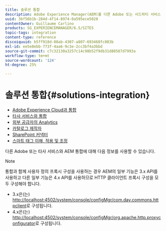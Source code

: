 ```yaml
---
title: 솔루션 통합
description: Adobe Experience Manager(AEM)를 다른 Adobe 또는 서드파티 서비스와 통합하는 방법에 대해 자세히 알아보십시오.
uuid: 3bf56b1b-284d-4f14-8974-0a595ece5028
contentOwner: Guillaume Carlino
products: SG_EXPERIENCEMANAGER/6.5/SITES
topic-tags: integration
content-type: reference
discoiquuid: b5ff918d-08ab-4307-a807-693468fc083b
exl-id: ee5e8ebb-773f-4aa6-9c3e-2cc3bf4a3bbd
source-git-commit: c7c32130a3257c14c98b52f9db31d80587d7993a
workflow-type: tm+mt
source-wordcount: '124'
ht-degree: 25%

---
```


# 솔루션 통합{#solutions-integration}

* [Adobe Experience Cloud과 통합](/help/sites-administering/marketing-cloud.md)
* [타사 서비스와 통합](/help/sites-administering/third-party-services.md)
* [외부 공급자의 Analytics](/help/sites-administering/external-providers.md)
* [카탈로그 제작자](/help/sites-administering/catalog-producer.md)
* [SharePoint 커넥터](/help/sites-administering/sharepoint-connector.md)
* [스마트 태그 이해, 적용 및 조정](/help/assets/enhanced-smart-tags.md)

다른 Adobe 또는 타사 서비스와 AEM 통합에 대해 다음 정보를 사용할 수 있습니다.

>[!NOTE]
>
>통합과 함께 사용자 정의 프록시 구성을 사용하는 경우 AEM의 일부 기능은 3.x API를 사용하고 다른 일부 기능은 4.x API를 사용하므로 HTTP 클라이언트 프록시 구성을 모두 구성해야 합니다.
>
>* 3.x은(는) [http://localhost:4502/system/console/configMgr/com.day.commons.httpclient](http://localhost:4502/system/console/configMgr/com.day.commons.httpclient)로 구성됩니다.
>* 4.x은(는) [http://localhost:4502/system/console/configMgr/org.apache.http.proxyconfigurator](http://localhost:4502/system/console/configMgr/org.apache.http.proxyconfigurator)로 구성됩니다.
>
